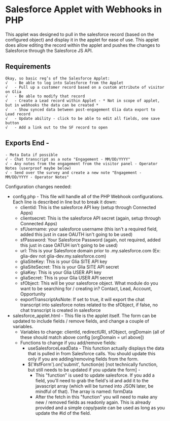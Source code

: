 # Salesforce Applet with Webhooks in PHP

This applet was designed to pull in the salesforce record (based on the configured object) and display it in the applet for ease of use. This applet does allow editing the record within the applet and pushes the changes to Salesforce through the Salesforce JS API. 

## Requirements

	Okay, so basic req’s of the Salesforce Applet:
	√	- Be able to log into Salesforce from the Applet
	√	- Pull up a customer record based on a custom attribute of visitor on Glia
	√	- Be able to modify that record
	√	- Create a Lead record within Applet - * Not in scope of applet, but in webhooks the data can be created * 
	√	- Show synced data between post-engagement Glia data export to Lead record
    √   - Update ability - click to be able to edit all fields, one save button
    √   - Add a link out to the SF record to open 



 ## Exports End -
    - Meta Data if possible
    √ - Chat transcript as a note "Engagement - MM/DD/YYYY"
    √ - Any notes from the engagement from the visitor panel - Operator Notes (userproof maybe below)
    √ - Send over the survey and create a new note "Engagement - MM/DD/YYYY - Operator Notes"

Configuration changes needed:
- config.php - This file will handle all of the PHP Webhook configurations. Each line is described in line but to break it down:
    - clientid: This is the salesforce API key (setup through Connected Apps)
    - clientsecret: This is the salesforce API secret (again, setup through Connected Apps)
    - sfUsername: your salesforce username (this isn't a required field, added this just in case OAUTH isn't going to be used)
    - sfPassword: Your Salesforce Password (again, not required, added this just in case OATUH isn't going to be used)
    - url: This is your Salesforce domain prior to .my.salesforce.com (Ex: glia-dev not glia-dev.my.salesforce.com)
    - gliaSiteKey: This is your Glia SITE API key
    - gliaSiteSecret: This is your Glia SITE API secret
    - gliaKey: This is your Glia USER API key
    - gliaSecret: This is your Glia USER API secret
    - sfObject: This will be your salesforce object. What module do you want to be searching for / creating in? Contact, Lead, Account, Opportunity
    - exportTranscriptAsNote: If set to true, it will export the chat transcript into salesforce notes related to the sfObject, if false, no chat transcript is created in salesforce
- salesforce_applet.html - This file is the applet itself. The form can be updated to include fields / remove fields, and change a couple of variables.
    - Variables to change: clientId, redirectURI, sfObject, orgDomain (all of these should match above config [orgDomain = url above])
    - Functions to change if you add/remove fields:
        - useSalesforceLeadData - This function actually displays the data that is pulled in from Salesforce calls. You should update this only if you are adding/removing fields from the form. 
        - $('#sfForm').on('submit', function(e) [not technically function, but still needs to be updated if you update the form] - 
            - This "function" is used to update salesforce. If you add a field,  you'll need to grab the field's id and add it to the javascript array (which will be turned into JSON later, be mindful of that). The array is named: formData
            - After the fetch in this "function" you will need to make any new / removed fields as readonly again. This is already provided and a simple copy/paste can be used as long as you update the #id of the field. 